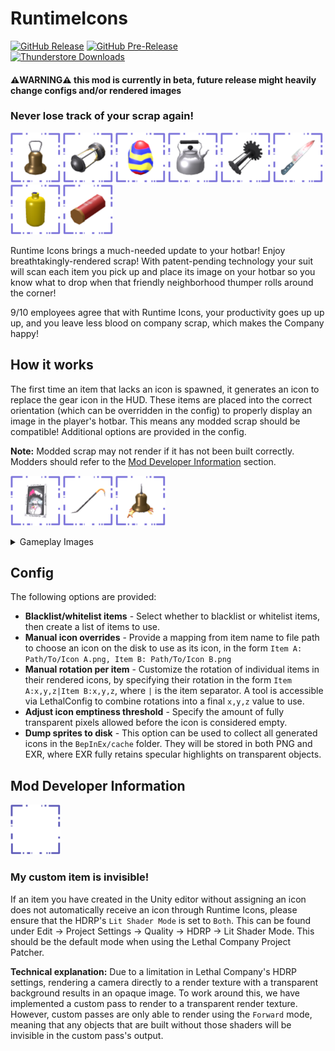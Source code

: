 RuntimeIcons
============
[![GitHub Release](https://img.shields.io/github/v/release/LethalCompanyModding/RuntimeIcons?display_name=release&logo=github&logoColor=white)](https://github.com/LethalCompanyModding/RuntimeIcons/releases/latest)
[![GitHub Pre-Release](https://img.shields.io/github/v/release/LethalCompanyModding/RuntimeIcons?include_prereleases&display_name=release&logo=github&logoColor=white&label=pre-release)](https://github.com/LethalCompanyModding/RuntimeIcons/releases)  
[![Thunderstore Downloads](https://img.shields.io/thunderstore/dt/LethalCompanyModding/RuntimeIcons?style=flat&logo=thunderstore&logoColor=white&label=thunderstore)](https://thunderstore.io/c/lethal-company/p/LethalCompanyModding/RuntimeIcons/)
#### ⚠️WARNING⚠️ this mod is currently in beta, future release might heavily change configs and/or rendered images

### Never lose track of your scrap again!

<p float="left">
<img src=".github/images/renders/Bell.png" alt="Bell Render" width="80"/>
<img src=".github/images/renders/apparatus.png" alt="Apparatus Render" width="80"/>
<img src=".github/images/renders/egg.png" alt="Easter Egg Render" width="80"/>
<img src=".github/images/renders/tea_kettle.png" alt="Tea kettle Render" width="80"/>
<img src=".github/images/renders/axle.png" alt="Large Axle Render" width="80"/>
<img src=".github/images/renders/knife.png" alt="Knife Render" width="80"/>
<img src=".github/images/renders/jug.png" alt="Chemical Jug Render" width="80"/>
<img src=".github/images/renders/ammo.png" alt="Ammo Render" width="80"/>
</p>

Runtime Icons brings a much-needed update to your hotbar! Enjoy breathtakingly-rendered scrap! With patent-pending technology your suit will scan each item you pick up and place its image on your hotbar so you know what to drop when that friendly neighborhood thumper rolls around the corner!

9/10 employees agree that with Runtime Icons, your productivity goes up up up, and you leave less blood on company scrap, which makes the Company happy!


## How it works

The first time an item that lacks an icon is spawned, it generates an icon to replace the gear icon in the HUD. These items are placed into the correct orientation (which can be overridden in the config) to properly display an image in the player's hotbar. This means any modded scrap should be compatible! Additional options are provided in the config.

**Note:** Modded scrap may not render if it has not been built correctly. Modders should refer to the [Mod Developer Information](#mod-developer-information) section.

<p float="left">
<img src=".github/images/renders/modded/scarlet_devil_mansion/painting.png" alt="SDM Painting Render" width="80"/>
<img src=".github/images/renders/modded/testaccount_core/Crowbar.png" alt="Testaccount Crowbar Render" width="80"/>
<img src=".github/images/renders/modded/bell_crab.png" alt="Bell Crab Render" width="80"/>
</p>

<details>
<summary>Gameplay Images</summary>

<p float="left">
<img src=".github/images/gameplay/gameplay2.png" alt="Gameplay Screenshot 3" width="720"/>
<br>
<img src=".github/images/gameplay/gameplay1.png" alt="Gameplay Screenshot 1" width="720"/>
</p>

</details>

## Config

The following options are provided:

- **Blacklist/whitelist items** - Select whether to blacklist or whitelist items, then create a list of items to use.
- **Manual icon overrides** - Provide a mapping from item name to file path to choose an icon on the disk to use as its icon, in the form `Item A: Path/To/Icon A.png, Item B: Path/To/Icon B.png`
- **Manual rotation per item** - Customize the rotation of individual items in their rendered icons, by specifying their rotation in the form `Item A:x,y,z|Item B:x,y,z`, where `|` is the item separator. A tool is accessible via LethalConfig to combine rotations into a final `x,y,z` value to use.
- **Adjust icon emptiness threshold** - Specify the amount of fully transparent pixels allowed before the icon is considered empty.
- **Dump sprites to disk** - This option can be used to collect all generated icons in the `BepInEx/cache` folder. They will be stored in both PNG and EXR, where EXR fully retains specular highlights on transparent objects.


## Mod Developer Information

<p float="left">
<img src=".github/images/renders/base_gear.png" alt="Default Gear Icon" width="80"/>
</p>

### My custom item is invisible!

If an item you have created in the Unity editor without assigning an icon does not automatically receive an icon through Runtime Icons, please ensure that the HDRP's `Lit Shader Mode` is set to `Both`. This can be found under Edit → Project Settings → Quality → HDRP → Lit Shader Mode. This should be the default mode when using the Lethal Company Project Patcher.

**Technical explanation:** Due to a limitation in Lethal Company's HDRP settings, rendering a camera directly to a render texture with a transparent background results in an opaque image. To work around this, we have implemented a custom pass to render to a transparent render texture. However, custom passes are only able to render using the `Forward` mode, meaning that any objects that are built without those shaders will be invisible in the custom pass's output.